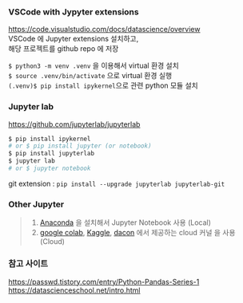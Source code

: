 ### VSCode with Jypyter extensions
https://code.visualstudio.com/docs/datascience/overview  
VSCode 에 Jupyter extensions 설치하고,  
해당 프로젝트를 github repo 에 저장  

```$ python3 -m venv .venv``` 을 이용해서 virtual 환경 설치   
```$ source .venv/bin/activate``` 으로 virtual 환경 실행   
```(.venv)$ pip install ipykernel```으로 관련 python 모듈 설치  

### Jupyter lab
https://github.com/jupyterlab/jupyterlab
```bash
$ pip install ipykernel
# or $ pip install jupyter (or notebook)
$ pip install jupyterlab
$ jupyter lab  
# or $ jupyter notebook 
```
git extension : ```pip install --upgrade jupyterlab jupyterlab-git```

### Other Jupyter 
> 1. [Anaconda](https://www.anaconda.com/) 을 설치해서 Jupyter Notebook 사용  (Local)  
> 2. [google colab](https://colab.research.google.com), [Kaggle](https://www.kaggle.com), [dacon](https://dacon.io/) 에서 제공하는 cloud 커널 을 사용  (Cloud)  

### 참고 사이트

https://passwd.tistory.com/entry/Python-Pandas-Series-1  
https://datascienceschool.net/intro.html  
